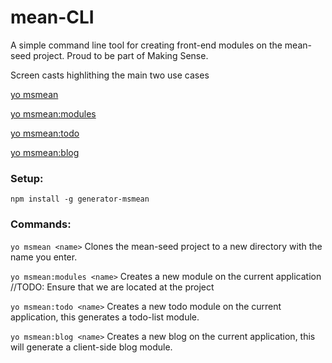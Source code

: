 mean-CLI
================

A simple command line tool for creating front-end modules on the mean-seed project. Proud to be part of Making Sense.

Screen casts highlithing the main two use cases

<a href="http://screencast.com/t/fMgu8TjOh" >yo msmean</a>

<a href="http://screencast.com/t/k1Dmfzx1R" >yo msmean:modules</a>
 
 <a href="http://screencast.com/t/nBOxhCwejOh" >yo msmean:todo</a>
 
 <a href="http://screencast.com/t/kK9n6I85EW" >yo msmean:blog</a>
 
### Setup:
```
npm install -g generator-msmean
```

### Commands:
```yo msmean <name>```
Clones the mean-seed project to a new directory with the name you enter.

```yo msmean:modules <name>```
Creates a new module on the current application //TODO: Ensure that we are located at the project

```yo msmean:todo <name>```
Creates a new todo module on the current application, this generates a todo-list module.

```yo msmean:blog <name>```
Creates a new blog on the current application, this will generate a client-side blog module.
